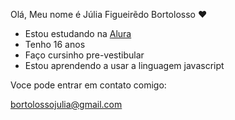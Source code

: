 Olá, 
Meu nome é Júlia Figueirẽdo Bortolosso ❤️

- Estou estudando na [Alura](https://alura.com.br)
- Tenho 16 anos
- Faço cursinho pre-vestibular
- Estou aprendendo a usar a linguagem javascript

Voce pode entrar em contato comigo:

bortolossojulia@gmail.com
